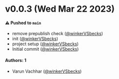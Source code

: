 # v0.0.3 (Wed Mar 22 2023)

#### ⚠️ Pushed to `main`

- remove prepublish check ([@winkerVSbecks](https://github.com/winkerVSbecks))
- init ([@winkerVSbecks](https://github.com/winkerVSbecks))
- project setup ([@winkerVSbecks](https://github.com/winkerVSbecks))
- Initial commit ([@winkerVSbecks](https://github.com/winkerVSbecks))

#### Authors: 1

- Varun Vachhar ([@winkerVSbecks](https://github.com/winkerVSbecks))
